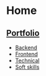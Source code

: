 # Home

## [Portfolio](https://fullchee.com)

-   [Backend](https://fullchee.github.io/notes/backend/aws/)
-   [Frontend](https://fullchee.github.io/notes/frontend/2021-12-30-css-variable-downsides/)
-   [Technical](https://fullchee.github.io/notes/technical/feature-toggles/)
-   [Soft skills](https://fullchee.github.io/notes/soft-skills/docs/)
